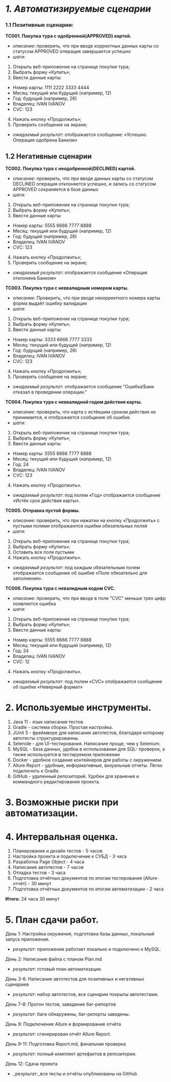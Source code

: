 # _**1. Автоматизируемые сценарии**_

### 1.1 Позитивные сценарии:

 **ТС001. Покупка тура с одобренной(APPROVED) картой.**
   - *описание*: проверить, что при вводе корректных данных карты со статусом APPROVED операция завершается успешно
   - *шаги*:
1. Открыть веб-приложение на странице покупки тура;
2. Выбрать форму «Купить»;
3. Ввести данные карты:
* Номер карты: 1111 2222 3333 4444
* Месяц: текущий или будущий (например, 12)
* Год: будущий (например, 26)
* Владелец: IVAN IVANOV
* CVC: 123
4. Нажать кнопку «Продолжить»;
5. Проверить сообщение на экране;

  - *ожидаемый результат*: отображается сообщение: «Успешно. Операция одобрена Банком»


## 1.2 Негативные сценарии 

**ТС002. Покупка тура с неодобренной(DECLINED) картой.**

- *описание*: проверить, что при вводе данных карты со статусом DECLINED операция отклоняется успешно, и запись со статусом APPROVED сохраняется в базе данных
- *шаги*:
1. Открыть веб-приложение на странице покупки тура;
2. Выбрать форму «Купить»;
3. Ввести данные карты:
* Номер карты: 5555 6666 7777 8888
* Месяц: текущий или будущий (например, 12)
* Год: будущий (например, 26)
* Владелец: IVAN IVANOV
* CVC: 123
4. Нажать кнопку «Продолжить»;
5. Проверить сообщение на экране;

- *ожидаемый результат*: отображается сообщение «Операция отклонена Банком»

**ТС003. Покупка тура с неввалидным номером карты.**

- *описание*: Проверить, что при вводе некорректного номера карты форма выдаёт ошибку валидации 
- *шаги*:
1. Открыть веб-приложение на странице покупки тура;
2. Выбрать форму «Купить»;
3. Ввести данные карты:
* Номер карты: 3333 6666 7777 3333
* Месяц: текущий или будущий (например, 12)
* Год: будущий (например, 26)
* Владелец: IVAN IVANOV
* CVC: 123
4. Нажать кнопку «Продолжить»;
5. Проверить сообщение на экране;

- *ожидаемый результат*: отображается сообщение "Ошибка!Банк отказал в проведении операции."

**ТС004. Покупка тура с неввалидной годом действия карты.**

- *описание*: проверить, что карта с истёкшим сроком действия не принимается, и отображается сообщение об ошибке.
- *шаги*:
1. Открыть веб-приложение на странице покупки тура;
2. Выбрать форму «Купить»;
3. Ввести данные карты:
* Номер карты: 5555 6666 7777 8888
* Месяц: текущий или будущий (например, 12)
* Год: 24
* Владелец: IVAN IVANOV
* CVC: 123
4. Нажать кнопку «Продолжить».

- *ожидаемый результат*: под полем «Год» отображается сообщение «Истёк срок действия карты».

**ТС005. Отправка пустой формы.**

- *описание*: проверить, что при нажатии на кнопку «Продолжить» с пустыми полями отображаются ошибки обязательных полей
- *шаги*:
1. Открыть веб-приложение на странице покупки тура;
2. Выбрать форму «Купить»;
3. Оставить все поля пустыми
4. Нажать кнопку «Продолжить».

- *ожидаемый результат*: под каждым обязательным полем отображается сообщение об ошибке «Поле обязательно для заполнения».

**ТС006. Покупка тура с невалидным кодом CVC.**

- *описание*: проверить, что при вводе в поле "CVC" меньше трех цифр появляется ошибка
- *шаги*:
1. Открыть веб-приложение на странице покупки тура;
2. Выбрать форму «Купить»;
3. Ввести данные карты:
* Номер карты: 5555 6666 7777 8888
* Месяц: текущий или будущий (например, 12)
* Год: 24
* Владелец: IVAN IVANOV
* CVC: 12
4. Нажать кнопку «Продолжить».

- *ожидаемый результат*: под полем «CVC» отображается сообщение об ошибке «Неверный формат»


# **2. Используемые инструменты.**

1. Java 11 - язык написания тестов.
2. Gradle - система сборки. Простая настройка.
3. JUnit 5 - фреймворе для написания автотестов, благодаря которому автотесты структурированны.
4. Selenide - для UI-тестирования. Написание проще, чем у Selenium.
5. MySQL - база данных, удобна в использовании для SQL- проверок, а также используется в тестируемом приложении 
6. Docker - удобное создание контейнеров для работы с окружением.
7. Allure Report - удобные, информативные, визуальные отчеты. Легко подключить к Gradle.
8. GitHub - удаленный репозиторий. Удобен для хранения и коммандного редактирования проекта.


# **3. Возможные риски при автоматизации.**


# **4. Интервальная оценка.**

1. Планирование и дизайн тестов - 5 часов
2. Настройка проекта и подключение к СУБД - 3 часа
3. Разработка Page Object - 4 часа
4. Написание автотестов - 7 часов
5. Отладка тестов - 3 часа
6. Подготовка отчётных документов по итогам тестирования (Allure-отчёт) - 30 минут
7. Подготовка отчётных документов по итогам автоматизации - 2 часа

**Итого:** 24 часа 30 минут


# **5. План сдачи работ.**

День 1:	Настройка окружения, подготовка базы данных, локальный запуск приложения. 
- _результат_: приложение работает локально и подключено к MySQL.

День 2:	Написание файла с планом Plan.md
- _результат_: готовый план автоматизации.

День 3-6: Написание автотестов для позитивных и негативных сценариев
- _результат_: набор автотестов, все сценарии покрыты автотестами.

День 7-8: Прогон тестов, заведение баг-репортов
- _результат_: баги обнаружены, баг-репорты заведены.

День 9:	Подключение Allure и формирование отчёта	
- _результат_: сгенерирован отчёт Allure Report.

День 9-11:	Подготовка Report.md, финальная проверка	
- _результат_: полный комплект артефактов в репозитории.

День 12: Сдача проекта	
- _результат:_все тесты и отчёты опубликованы на GitHub


